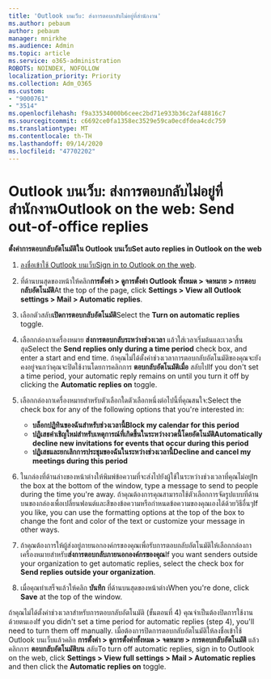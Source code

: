 ```yaml
---
title: 'Outlook บนเว็บ: ส่งการตอบกลับไม่อยู่ที่สำนักงาน'
ms.author: pebaum
author: pebaum
manager: mnirkhe
ms.audience: Admin
ms.topic: article
ms.service: o365-administration
ROBOTS: NOINDEX, NOFOLLOW
localization_priority: Priority
ms.collection: Adm_O365
ms.custom:
- "9000761"
- "3514"
ms.openlocfilehash: f9a33534000b6ceec2bd71e933b36c2af48816c7
ms.sourcegitcommit: c6692ce0fa1358ec3529e59ca0ecdfdea4cdc759
ms.translationtype: MT
ms.contentlocale: th-TH
ms.lasthandoff: 09/14/2020
ms.locfileid: "47702202"
---
```

# <a name="outlook-on-the-web-send-out-of-office-replies"></a><span data-ttu-id="b98bf-102">Outlook บนเว็บ: ส่งการตอบกลับไม่อยู่ที่สำนักงาน</span><span class="sxs-lookup"><span data-stu-id="b98bf-102">Outlook on the web: Send out-of-office replies</span></span>

<span data-ttu-id="b98bf-103">**ตั้งค่าการตอบกลับอัตโนมัติใน Outlook บนเว็บ**</span><span class="sxs-lookup"><span data-stu-id="b98bf-103">**Set auto replies in Outlook on the web**</span></span>

1. <span data-ttu-id="b98bf-104">[ลงชื่อเข้าใช้ Outlook บนเว็บ](https://support.office.com/article/how-to-sign-in-to-outlook-on-the-web-763fab4d-0138-4814-b450-37fc286bcb79)</span><span class="sxs-lookup"><span data-stu-id="b98bf-104">[Sign in to Outlook on the web](https://support.office.com/article/how-to-sign-in-to-outlook-on-the-web-763fab4d-0138-4814-b450-37fc286bcb79).</span></span>

2. <span data-ttu-id="b98bf-105">ที่ด้านบนสุดของหน้าให้คลิก**การตั้งค่า > ดูการตั้งค่า Outlook ทั้งหมด > จดหมาย > การตอบกลับอัตโนมัติ**</span><span class="sxs-lookup"><span data-stu-id="b98bf-105">At the top of the page, click **Settings > View all Outlook settings > Mail > Automatic replies**.</span></span>

3. <span data-ttu-id="b98bf-106">เลือกตัวสลับ**เปิดการตอบกลับอัตโนมัติ**</span><span class="sxs-lookup"><span data-stu-id="b98bf-106">Select the **Turn on automatic replies** toggle.</span></span>

4. <span data-ttu-id="b98bf-107">เลือกกล่องกาเครื่องหมาย **ส่งการตอบกลับระหว่างช่วงเวลา** แล้วใส่เวลาเริ่มต้นและเวลาสิ้นสุด</span><span class="sxs-lookup"><span data-stu-id="b98bf-107">Select the **Send replies only during a time period** check box, and enter a start and end time.</span></span> <span data-ttu-id="b98bf-108">ถ้าคุณไม่ได้ตั้งค่าช่วงเวลาการตอบกลับอัตโนมัติของคุณจะยังคงอยู่จนกว่าคุณจะปิดใช้งานโดยการคลิกการ **ตอบกลับอัตโนมัติเมื่อ** สลับไป</span><span class="sxs-lookup"><span data-stu-id="b98bf-108">If you don't set a time period, your automatic reply remains on until you turn it off by clicking the **Automatic replies on** toggle.</span></span>

5. <span data-ttu-id="b98bf-109">เลือกกล่องกาเครื่องหมายสำหรับตัวเลือกใดตัวเลือกหนึ่งต่อไปนี้ที่คุณสนใจ:</span><span class="sxs-lookup"><span data-stu-id="b98bf-109">Select the check box for any of the following options that you're interested in:</span></span>
    - <span data-ttu-id="b98bf-110">**บล็อกปฏิทินของฉันสำหรับช่วงเวลานี้**</span><span class="sxs-lookup"><span data-stu-id="b98bf-110">**Block my calendar for this period**</span></span>
    - <span data-ttu-id="b98bf-111">**ปฏิเสธคำเชิญใหม่สำหรับเหตุการณ์ที่เกิดขึ้นในระหว่างงวดนี้โดยอัตโนมัติ**</span><span class="sxs-lookup"><span data-stu-id="b98bf-111">**Automatically decline new invitations for events that occur during this period**</span></span>
    - <span data-ttu-id="b98bf-112">**ปฏิเสธและยกเลิกการประชุมของฉันในระหว่างช่วงเวลานี้**</span><span class="sxs-lookup"><span data-stu-id="b98bf-112">**Decline and cancel my meetings during this period**</span></span>

6. <span data-ttu-id="b98bf-113">ในกล่องที่ด้านล่างของหน้าต่างให้พิมพ์ข้อความที่จะส่งไปยังผู้ใช้ในระหว่างช่วงเวลาที่คุณไม่อยู่</span><span class="sxs-lookup"><span data-stu-id="b98bf-113">In the box at the bottom of the window, type a message to send to people during the time you're away.</span></span> <span data-ttu-id="b98bf-114">ถ้าคุณต้องการคุณสามารถใช้ตัวเลือกการจัดรูปแบบที่ด้านบนของกล่องเพื่อเปลี่ยนฟอนต์และสีของข้อความหรือกำหนดข้อความของคุณเองได้ด้วยวิธีอื่นๆ</span><span class="sxs-lookup"><span data-stu-id="b98bf-114">If you like, you can use the formatting options at the top of the box to change the font and color of the text or customize your message in other ways.</span></span>

7. <span data-ttu-id="b98bf-115">ถ้าคุณต้องการให้ผู้ส่งอยู่ภายนอกองค์กรของคุณเพื่อรับการตอบกลับอัตโนมัติให้เลือกกล่องกาเครื่องหมายสำหรับ**ส่งการตอบกลับภายนอกองค์กรของคุณ**</span><span class="sxs-lookup"><span data-stu-id="b98bf-115">If you want senders outside your organization to get automatic replies, select the check box for **Send replies outside your organization**.</span></span>

8. <span data-ttu-id="b98bf-116">เมื่อคุณทำเสร็จแล้วให้คลิก **บันทึก** ที่ด้านบนสุดของหน้าต่าง</span><span class="sxs-lookup"><span data-stu-id="b98bf-116">When you're done, click **Save** at the top of the window.</span></span>

<span data-ttu-id="b98bf-117">ถ้าคุณไม่ได้ตั้งค่าช่วงเวลาสำหรับการตอบกลับอัตโนมัติ (ขั้นตอนที่ 4) คุณจำเป็นต้องปิดการใช้งานด้วยตนเอง</span><span class="sxs-lookup"><span data-stu-id="b98bf-117">If you didn't set a time period for automatic replies (step 4), you'll need to turn them off manually.</span></span> <span data-ttu-id="b98bf-118">เมื่อต้องการปิดการตอบกลับอัตโนมัติให้ลงชื่อเข้าใช้ Outlook บนเว็บแล้วคลิก **การตั้งค่า > ดูการตั้งค่าทั้งหมด > จดหมาย > การตอบกลับอัตโนมัติ** แล้วคลิกการ **ตอบกลับอัตโนมัติบน** สลับ</span><span class="sxs-lookup"><span data-stu-id="b98bf-118">To turn off automatic replies, sign in to Outlook on the web, click **Settings > View full settings > Mail > Automatic replies** and then click the **Automatic replies on** toggle.</span></span>
